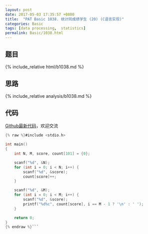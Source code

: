 ```yaml
---
layout: post
date: 2017-05-03 17:35:57 +0800
title:  "PAT Basic 1038. 统计同成绩学生 (20) (C语言实现)"
categories: Basic
tags: [data processing,  statistics]
permalink: Basic/1038.html
---
```


## 题目

{% include_relative html/b1038.md %}

## 思路

{% include_relative analysis/b1038.md %}

## 代码

[Github最新代码](https://github.com/OliverLew/PAT/blob/master/PATBasic/1038.c)，欢迎交流

```c
{% raw %}#include <stdio.h>

int main()
{
	int N, M, score, count[101] = {0};

	scanf("%d", &N);
	for (int i = 0; i < N; i++) {
		scanf("%d", &score);
		count[score]++;
	}

	scanf("%d", &M);
	for (int i = 0; i < M; i++) {
		scanf("%d", &score);
		printf("%d%c", count[score], i == M - 1 ? '\n' : ' ');
	}

	return 0;
}
{% endraw %}```